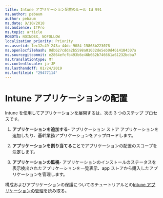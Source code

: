 ```yaml
---
title: Intune アプリケーション配置のルール Id 991
ms.author: pebaum
author: pebaum
ms.date: 9/10/2018
ms.audience: ITPro
ms.topic: article
ROBOTS: NOINDEX, NOFOLLOW
localization_priority: Priority
ms.assetid: 1ec12c49-243a-44dc-9084-15863b223078
ms.openlocfilehash: 0db627cdda2b5598a01032de5eb0d4614184307a
ms.sourcegitcommit: e2864efcfb493b6e46b662b746661a61232bdba7
ms.translationtype: MT
ms.contentlocale: ja-JP
ms.lasthandoff: 01/24/2019
ms.locfileid: "29477114"
---
```

# <a name="intune-app-deployment"></a>Intune アプリケーションの配置

Intune を使用してアプリケーションを展開するは、次の 3 つのステップ プロセスです。
  
1. **アプリケーションを追加する**- アプリケーション ストア アプリケーションを追加したり、基幹業務アプリケーションをアップロードします。 
    
2. **アプリケーションを割り当てること**でアプリケーションの配置のスコープを決定します。 
    
3. **アプリケーションの監視**- アプリケーションのインストールのステータスを表示検出されたアプリケーションを一覧表示、app ストアから購入したアプリケーションを管理します。 
    
構成およびアプリケーションの保護についてのチュートリアルとの[Intune アプリケーションの管理](https://docs.microsoft.com/intune/app-management)を読み取る。 
  


